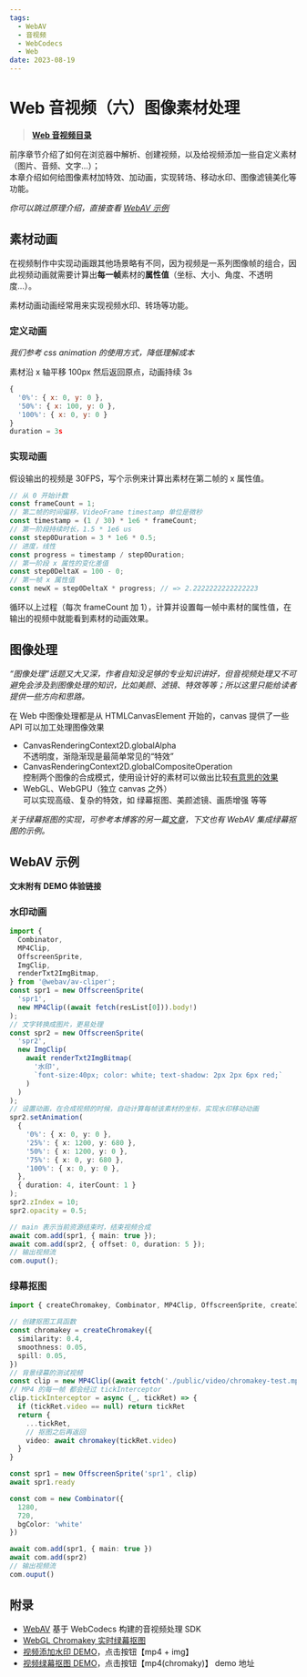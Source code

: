 ```yaml
---
tags:
  - WebAV
  - 音视频
  - WebCodecs
  - Web
date: 2023-08-19
---
```


# Web 音视频（六）图像素材处理

> [**Web 音视频目录**](/tag/WebAV)

前序章节介绍了如何在浏览器中解析、创建视频，以及给视频添加一些自定义素材（图片、音频、文字...）；  
本章介绍如何给图像素材加特效、加动画，实现转场、移动水印、图像滤镜美化等功能。

_你可以跳过原理介绍，直接查看 [WebAV 示例](#webav-示例)_

## 素材动画

在视频制作中实现动画跟其他场景略有不同，因为视频是一系列图像帧的组合，因此视频动画就需要计算出**每一帧**素材的**属性值**（坐标、大小、角度、不透明度...）。

素材动画动画经常用来实现视频水印、转场等功能。

### 定义动画

_我们参考 css animation 的使用方式，降低理解成本_

素材沿 x 轴平移 100px 然后返回原点，动画持续 3s

```js
{
  '0%': { x: 0, y: 0 },
  '50%': { x: 100, y: 0 },
  '100%': { x: 0, y: 0 }
}
duration = 3s
```

### 实现动画

假设输出的视频是 30FPS，写个示例来计算出素材在第二帧的 x 属性值。

```js
// 从 0 开始计数
const frameCount = 1;
// 第二帧的时间偏移，VideoFrame timestamp 单位是微秒
const timestamp = (1 / 30) * 1e6 * frameCount;
// 第一阶段持续时长，1.5 * 1e6 us
const step0Duration = 3 * 1e6 * 0.5;
// 进度，线性
const progress = timestamp / step0Duration;
// 第一阶段 x 属性的变化差值
const step0DeltaX = 100 - 0;
// 第一帧 x 属性值
const newX = step0DeltaX * progress; // => 2.2222222222222223
```

循环以上过程（每次 frameCount 加 1），计算并设置每一帧中素材的属性值，在输出的视频中就能看到素材的动画效果。

## 图像处理

_“图像处理”话题又大又深，作者自知没足够的专业知识讲好，但音视频处理又不可避免会涉及到图像处理的知识，比如美颜、滤镜、特效等等；所以这里只能给读者提供一些方向和思路。_

在 Web 中图像处理都是从 HTMLCanvasElement 开始的，canvas 提供了一些 API 可以加工处理图像效果

- CanvasRenderingContext2D.globalAlpha  
  不透明度，渐隐渐现是最简单常见的“特效”
- CanvasRenderingContext2D.globalCompositeOperation  
  控制两个图像的合成模式，使用设计好的素材可以做出比较[有意思的效果][1]
- WebGL、WebGPU（独立 canvas 之外）  
  可以实现高级、复杂的特效，如 绿幕抠图、美颜滤镜、画质增强 等等

_关于绿幕抠图的实现，可参考本博客的另一篇[文章][2]，下文也有 WebAV 集成绿幕抠图的示例。_

## WebAV 示例

**文末附有 DEMO 体验链接**

### 水印动画

```ts
import {
  Combinator,
  MP4Clip,
  OffscreenSprite,
  ImgClip,
  renderTxt2ImgBitmap,
} from '@webav/av-cliper';
const spr1 = new OffscreenSprite(
  'spr1',
  new MP4Clip((await fetch(resList[0])).body!)
);
// 文字转换成图片，更易处理
const spr2 = new OffscreenSprite(
  'spr2',
  new ImgClip(
    await renderTxt2ImgBitmap(
      '水印',
      `font-size:40px; color: white; text-shadow: 2px 2px 6px red;`
    )
  )
);
// 设置动画，在合成视频的时候，自动计算每帧该素材的坐标，实现水印移动动画
spr2.setAnimation(
  {
    '0%': { x: 0, y: 0 },
    '25%': { x: 1200, y: 680 },
    '50%': { x: 1200, y: 0 },
    '75%': { x: 0, y: 680 },
    '100%': { x: 0, y: 0 },
  },
  { duration: 4, iterCount: 1 }
);
spr2.zIndex = 10;
spr2.opacity = 0.5;

// main 表示当前资源结束时，结束视频合成
await com.add(spr1, { main: true });
await com.add(spr2, { offset: 0, duration: 5 });
// 输出视频流
com.ouput();
```

### 绿幕抠图

```ts
import { createChromakey, Combinator, MP4Clip, OffscreenSprite, createImageBitmap } from '@webav/av-cliper'

// 创建抠图工具函数
const chromakey = createChromakey({
  similarity: 0.4,
  smoothness: 0.05,
  spill: 0.05,
})
// 背景绿幕的测试视频
const clip = new MP4Clip((await fetch('./public/video/chromakey-test.mp4')).body!)
// MP4 的每一帧 都会经过 tickInterceptor
clip.tickInterceptor = async (_, tickRet) => {
  if (tickRet.video == null) return tickRet
  return {
    ...tickRet,
    // 抠图之后再返回
    video: await chromakey(tickRet.video)
  }
}

const spr1 = new OffscreenSprite('spr1', clip)
await spr1.ready

const com = new Combinator({
  1280,
  720,
  bgColor: 'white'
})

await com.add(spr1, { main: true })
await com.add(spr2)
// 输出视频流
com.ouput()
```

## 附录

- [WebAV][3] 基于 WebCodecs 构建的音视频处理 SDK
- [WebGL Chromakey 实时绿幕抠图][2]
- [视频添加水印 DEMO][4]，点击按钮【mp4 + img】
- [视频绿幕抠图 DEMO][4]，点击按钮【mp4(chromaky)】
  demo 地址

[1]: https://juejin.cn/post/6844903667435307021
[2]: https://hughfenghen.github.io/posts/2023/07/07/webgl-chromakey/
[3]: https://github.com/WebAV-Tech/WebAV
[4]: https://webav-tech.github.io/WebAV/demo/2_1-concat-video
